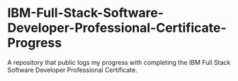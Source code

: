 # IBM-Full-Stack-Software-Developer-Professional-Certificate-Progress
A repository that public logs my progress with completing the IBM Full Stack Software Developer Professional Certificate.
